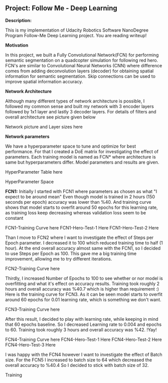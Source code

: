 ## Project: Follow Me - Deep Learning

**Description:**

This is my implementation of Udacity Robotics Software NanoDegree Program Follow-Me Deep Learning project. You are reading writeup!

**Motivation**

In this project, we built a Fully Convolutional Network(FCN) for performing semantic segmentation on a 
quadcopter simulation for following red hero. FCN's are similar to Convolutional Neural Networks (CNN) where difference comes from adding deconvolution layers (decoder) 
for obtaining spatial information for semantic segmentation. Skip connections can be used to improve spatial information accuracy.

**Network Architecture**

Although many different types of network architecture is possible, I followed my common sense and built my network with 3 encoder layers followed by 1x1 layer and lastly 3 decoder layers.
For details of filters and overall architecture see picture given below

Network picture and Layer sizes here

**Network parameters**

We have a hyperparameter space to tune and optimize for best performance. For that I created a DoE matrix for investigating the effect of parameters. 
Each training model is named as FCN* where architecture is same but hyperparameters differ.
Model parameters and results are given.

HyperParameter Table here

HyperParameter Space

**FCN1:**
Initially I started with FCN1 where parameters as chosen as what "I expect to be around mean"
Even though model is trained in 2 hours (150 seconds per epoch) accuracy was lower than %40. 
And training curve shows that model starts to overfit around 50 epochs for this learning rate, 
as training loss keep decreasing whereas validation loss seem to be constant

FCN1-Training Curve here
FCN1-Hero-Test-1 Here
FCN1-Hero-Test-2 Here

Than I move to FCN2 where I want to investigate the effect of Steps per Epoch parameter. I decreased it to 100 which reduced training time to half (1 hour).
At the end overall accuracy almost same with the FCN1, so I decided to use Steps per Epoch as 100.
This gave me a big training time improvement, allowing me to try different iterations.

FCN2-Training Curve here

Thirdly, I increased Number of Epochs to 100 to see whether or nor model is overfitting and what it's effect on accuracy results.
Training took roughly 2 hours and overall accuracy was %40.7 which is higher than requirement :)
Here is the training curve for FCN3. As it can be seen model starts to overfit around 60 epochs for 0.01 learning rate, which is something we don't want.

FCN3-Training Curve here

After this result, I decided to play with learning rate, while keeping in mind that 60 epochs baseline.
So I decreased Learning rate to 0.004 and epochs to 60. Training took roughly 3 hours and overall accuracy was %42. !Yay!


FCN4-Training Curve here
FCN4-Hero-Test-1 Here
FCN4-Hero-Test-2 Here
FCN4-Hero-Test-3 Here

I was happy with the FCN4 however I want to investigate the effect of Batch size.
For the FCN5 I increased to batch size to 64 which decreased the overall accuracy to %40.4
So I decided to stick with batch size of 32.

Training 

